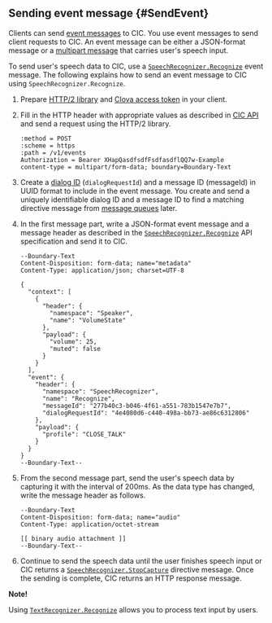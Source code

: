 ## Sending event message {#SendEvent}
Clients can send [event messages](/CIC/References/CIC_API.md#Event) to CIC. You use event messages to send client requests to CIC. An event message can be either a JSON-format message or a [multipart message](/CIC/References/CIC_API.md#MultipartMessage) that carries user's speech input.

To send user's speech data to CIC, use a [`SpeechRecognizer.Recognize`](/CIC/References/APIs/SpeechRecognizer.md#Recognize) event message. The following explains how to send an event message to CIC using `SpeechRecognizer.Recognize`.

<ol>
<li><p>Prepare <a href="#RequiredLibrary">HTTP/2 library</a> and <a href="#Authorization">Clova access token</a> in your client.</p>
</li>
<li><p>Fill in the HTTP header with appropriate values as described in <a href="/CIC/References/CIC_API.html#SendEvent">CIC API</a> and send a request using the HTTP/2 library.</p>
<pre><code>:method = POST
:scheme = https
:path = /v1/events
Authorization = Bearer XHapQasdfsdfFsdfasdflQQ7w-Example
content-type = multipart/form-data; boundary=Boundary-Text
</code></pre>
</li>
<li><p>Create a <a href="/CIC/CIC_Overview.html#DialogModel">dialog ID</a> (<code>dialogRequestId</code>) and a message ID (messageId) in UUID format to include in the event message. You create and send a uniquely identifiable dialog ID and a message ID to find a matching directive message from <a href="#ManageMessageQ">message queues</a> later.</p></li>
<li><p>In the first message part, write a JSON-format event message and a message header as described in the <a href="/CIC/References/APIs/SpeechRecognizer.html#Recognize"><code>SpeechRecognizer.Recognize</code></a> API specification and send it to CIC.</p>
<pre><code>--Boundary-Text
Content-Disposition: form-data; name="metadata"
Content-Type: application/json; charset=UTF-8<br/>
{
  "context": [
    {
      "header": {
        "namespace": "Speaker",
        "name": "VolumeState"
      },
      "payload": {
        "volume": 25,
        "muted": false
      }
    }
  ],
  "event": {
    "header": {
      "namespace": "SpeechRecognizer",
      "name": "Recognize",
      "messageId": "277b40c3-b046-4f61-a551-783b1547e7b7",
      "dialogRequestId": "4e4080d6-c440-498a-bb73-ae86c6312806"
    },
    "payload": {
      "profile": "CLOSE_TALK"
    }
  }
}
--Boundary-Text--
</code></pre>
</li>
<li>From the second message part, send the user's speech data by capturing it with the interval of 200ms. As the data type has changed, write the message header as follows.
<pre><code>--Boundary-Text
Content-Disposition: form-data; name="audio"
Content-Type: application/octet-stream<br/>
[[ binary audio attachment ]]
--Boundary-Text--
</code></pre>
</li>
<li><p>Continue to send the speech data until the user finishes speech input or CIC returns a <a href="/CIC/References/APIs/SpeechRecognizer.html#StopCapture"><code>SpeechRecognizer.StopCapture</code></a> directive message. Once the sending is complete, CIC returns an HTTP response message.</p>
</li>
</ol>

<div class="note">
  <p><strong>Note!</strong></p>
  <p>Using <a href="/CIC/References/APIs/TextRecognizer.html#Recognize"><code>TextRecognizer.Recognize</code></a> allows you to process text input by users.</p>
</div>